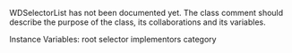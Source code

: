 WDSelectorList has not been documented yet. The class comment should describe the purpose of the class, its collaborations and its variables.

Instance Variables:
	root			<ProtoObject>
	selector		<Symbol>
	implementors	<SequenceableCollection>
	category		<Symbol>